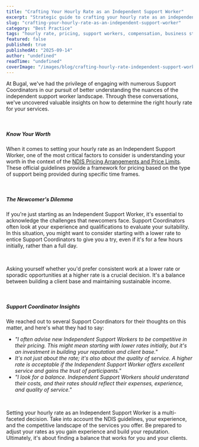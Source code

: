 ```yaml
---
title: "Crafting Your Hourly Rate as an Independent Support Worker"
excerpt: "Strategic guide to crafting your hourly rate as an independent support worker. Pricing strategies for fair compensation and business success."
slug: "crafting-your-hourly-rate-as-an-independent-support-worker"
category: "Best Practice"
tags: "hourly rate, pricing, support workers, compensation, business strategy"
featured: false
published: true
publishedAt: "2025-09-14"
author: "undefined"
readTime: "undefined"
coverImage: "/images/blog/crafting-hourly-rate-independent-support-worker/hero-image.svg"
---
```


<p>At Bugal, we've had the privilege of engaging with numerous Support Coordinators in our pursuit of better understanding the nuances of the independent support worker landscape. Through these conversations, we've uncovered valuable insights on how to determine the right hourly rate for your services.</p><p>‍</p><h5><strong>Know Your Worth</strong></h5><p>When it comes to setting your hourly rate as an Independent Support Worker, one of the most critical factors to consider is understanding your worth in the context of the <a href="https://www.ndis.gov.au/providers/pricing-arrangements#ndis-pricing-arrangements-and-price-limits">NDIS Pricing Arrangements and Price Limits</a>. These official guidelines provide a framework for pricing based on the type of support being provided during specific time frames.</p><p>‍</p><h5><strong>The Newcomer's Dilemma</strong></h5><p>If you're just starting as an Independent Support Worker, it's essential to acknowledge the challenges that newcomers face. Support Coordinators often look at your experience and qualifications to evaluate your suitability. In this situation, you might want to consider starting with a lower rate to entice Support Coordinators to give you a try, even if it's for a few hours initially, rather than a full day.</p><p>‍</p><p>Asking yourself whether you'd prefer consistent work at a lower rate or sporadic opportunities at a higher rate is a crucial decision. It's a balance between building a client base and maintaining sustainable income.</p><p>‍</p><h5><strong>Support Coordinator Insights</strong></h5><p>We reached out to several Support Coordinators for their thoughts on this matter, and here's what they had to say:</p><ul role="list"><li><em>"I often advise new Independent Support Workers to be competitive in their pricing. This might mean starting with lower rates initially, but it's an investment in building your reputation and client base."</em></li><li><em>It's not just about the rate; it's also about the quality of service. A higher rate is acceptable if the Independent Support Worker offers excellent service and gains the trust of participants."</em></li><li><em>"I look for a balance. Independent Support Workers should understand their costs, and their rates should reflect their expenses, experience, and quality of service."</em></li></ul><p>‍</p><p>Setting your hourly rate as an Independent Support Worker is a multi-faceted decision. Take into account the NDIS guidelines, your experience, and the competitive landscape of the services you offer. Be prepared to adjust your rates as you gain experience and build your reputation. Ultimately, it's about finding a balance that works for you and your clients.</p>